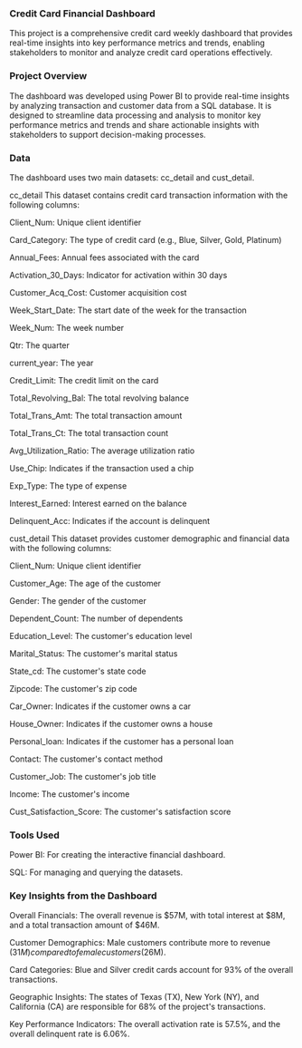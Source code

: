 ### Credit Card Financial Dashboard
This project is a comprehensive credit card weekly dashboard that provides real-time insights into key performance metrics and trends, enabling stakeholders to monitor and analyze credit card operations effectively.

### Project Overview
The dashboard was developed using Power BI to provide real-time insights by analyzing transaction and customer data from a SQL database. It is designed to streamline data processing and analysis to monitor key performance metrics and trends and share actionable insights with stakeholders to support decision-making processes.

### Data
The dashboard uses two main datasets: cc_detail and cust_detail.

cc_detail
This dataset contains credit card transaction information with the following columns:

Client_Num: Unique client identifier

Card_Category: The type of credit card (e.g., Blue, Silver, Gold, Platinum)

Annual_Fees: Annual fees associated with the card

Activation_30_Days: Indicator for activation within 30 days

Customer_Acq_Cost: Customer acquisition cost

Week_Start_Date: The start date of the week for the transaction

Week_Num: The week number

Qtr: The quarter

current_year: The year

Credit_Limit: The credit limit on the card

Total_Revolving_Bal: The total revolving balance

Total_Trans_Amt: The total transaction amount

Total_Trans_Ct: The total transaction count

Avg_Utilization_Ratio: The average utilization ratio

Use_Chip: Indicates if the transaction used a chip

Exp_Type: The type of expense

Interest_Earned: Interest earned on the balance

Delinquent_Acc: Indicates if the account is delinquent

cust_detail
This dataset provides customer demographic and financial data with the following columns:

Client_Num: Unique client identifier

Customer_Age: The age of the customer

Gender: The gender of the customer

Dependent_Count: The number of dependents

Education_Level: The customer's education level

Marital_Status: The customer's marital status

State_cd: The customer's state code

Zipcode: The customer's zip code

Car_Owner: Indicates if the customer owns a car

House_Owner: Indicates if the customer owns a house

Personal_loan: Indicates if the customer has a personal loan

Contact: The customer's contact method

Customer_Job: The customer's job title

Income: The customer's income

Cust_Satisfaction_Score: The customer's satisfaction score

### Tools Used
Power BI: For creating the interactive financial dashboard.

SQL: For managing and querying the datasets.

### Key Insights from the Dashboard
Overall Financials: The overall revenue is $57M, with total interest at $8M, and a total transaction amount of $46M.

Customer Demographics: Male customers contribute more to revenue ($31M) compared to female customers ($26M).

Card Categories: Blue and Silver credit cards account for 93% of the overall transactions.

Geographic Insights: The states of Texas (TX), New York (NY), and California (CA) are responsible for 68% of the project's transactions.

Key Performance Indicators: The overall activation rate is 57.5%, and the overall delinquent rate is 6.06%.
